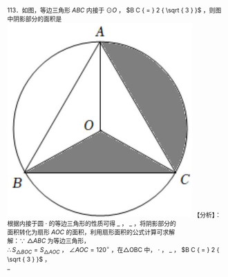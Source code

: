 113．如图，等边三角形 $A B C$ 内接于 $\odot O$ ， $B C { = } 2 { \sqrt { 3 } }$ ，则图中阴影部分的面积是
![](<../../qs_image_DB/专题3-6__圆的综合（27类题型）（解析版）/6095609b2ec0c38969315ad052cbd3da7a29dc3633a7984dabbf506eb6fa9fca.jpg>)
【分析】：根据内接于圆 $\cdot$ 的等边三角形的性质可得 $\_$ ， $\_$ ，将阴影部分的  
面积转化为扇形 $A O C$ 的面积，利用扇形面积的公式计算可求解  
解：∵ $\triangle A B C$ 为等边三角形，  
$\therefore S _ { \triangle B O C } { = } S _ { \triangle A O C }$ ， $\angle A O C = 1 2 0 ^ { \circ }$ ，在△OBC 中， $\cdot$ ， $\_$ ， $B C { = } 2 { \sqrt { 3 } }$ ，  
$\_$
